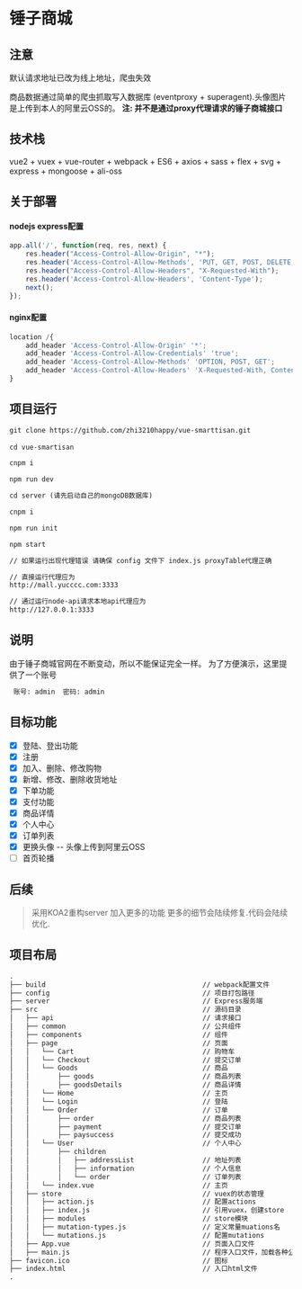 # 锤子商城


## 注意
默认请求地址已改为线上地址，爬虫失效

商品数据通过简单的爬虫抓取写入数据库 (eventproxy + superagent).头像图片是上传到本人的阿里云OSS的。
__注: 并不是通过proxy代理请求的锤子商城接口__

## 技术栈

vue2 + vuex + vue-router + webpack + ES6 + axios + sass + flex + svg + express + mongoose + ali-oss

## 关于部署

#### nodejs express配置
````javascript
app.all('/', function(req, res, next) {
    res.header("Access-Control-Allow-Origin", "*");
    res.header('Access-Control-Allow-Methods', 'PUT, GET, POST, DELETE, OPTIONS');
    res.header("Access-Control-Allow-Headers", "X-Requested-With");
    res.header('Access-Control-Allow-Headers', 'Content-Type');
    next();
});
`````

#### nginx配置
````javascript
location /{
    add_header 'Access-Control-Allow-Origin' '*';
    add_header 'Access-Control-Allow-Credentials' 'true';
    add_header 'Access-Control-Allow-Methods' 'OPTION, POST, GET';
    add_header 'Access-Control-Allow-Headers' 'X-Requested-With, Content-Type';
}
`````
## 项目运行

```txt
git clone https://github.com/zhi3210happy/vue-smarttisan.git
  
cd vue-smartisan

cnpm i

npm run dev

cd server (请先启动自己的mongoDB数据库)

cnpm i

npm run init

npm start

// 如果运行出现代理错误 请确保 config 文件下 index.js proxyTable代理正确

// 直接运行代理应为
http://mall.yucccc.com:3333

// 通过运行node-api请求本地api代理应为
http://127.0.0.1:3333

```

## 说明

由于锤子商城官网在不断变动，所以不能保证完全一样。
为了方便演示，这里提供了一个账号

```txt
 账号: admin  密码: admin
```

## 目标功能

- [x] 登陆、登出功能
- [x] 注册
- [x] 加入、删除、修改购物
- [x] 新增、修改、删除收货地址
- [x] 下单功能
- [x] 支付功能
- [x] 商品详情
- [x] 个人中心
- [x] 订单列表
- [x] 更换头像 -- 头像上传到阿里云OSS
- [ ] 首页轮播
## 后续

> 采用KOA2重构server
> 加入更多的功能
> 更多的细节会陆续修复.代码会陆续优化.


## 项目布局

```txt
.
├── build                                       // webpack配置文件
├── config                                      // 项目打包路径
├── server                                      // Express服务端
├── src                                         // 源码目录
│   ├── api                                     // 请求接口
│   ├── common                                  // 公共组件
│   ├── components                              // 组件
│   ├── page                                    // 页面
│   │   └── Cart                                // 购物车
│   │   └── Checkout                            // 提交订单
│   │   └── Goods                               // 商品
│   │       ├── goods                           // 商品列表
│   │       ├── goodsDetails                    // 商品详情
│   │   └── Home                                // 主页
│   │   └── Login                               // 登陆
│   │   └── Order                               // 订单
│   │       ├── order                           // 商品列表
│   │       ├── payment                         // 提交订单
│   │       ├── paysuccess                      // 提交成功
│   │   └── User                                // 个人中心
│   │       ├── children
│   │       │   ├── addressList                 // 地址列表
│   │       │   ├── information                 // 个人信息
│   │       │   └── order                       // 订单列表
│   │   └── index.vue                           // 主页
│   ├── store                                   // vuex的状态管理
│   │   ├── action.js                           // 配置actions
│   │   ├── index.js                            // 引用vuex，创建store
│   │   ├── modules                             // store模块
│   │   ├── mutation-types.js                   // 定义常量muations名
│   │   └── mutations.js                        // 配置mutations
│   ├── App.vue                                 // 页面入口文件
│   ├── main.js                                 // 程序入口文件，加载各种公共组件
├── favicon.ico                                 // 图标
├── index.html                                  // 入口html文件
.

```
